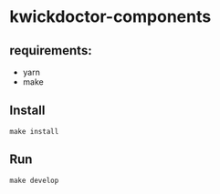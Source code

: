 # kwickdoctor-components

## requirements:
- yarn
- make

## Install
`make install`

## Run
`make develop`